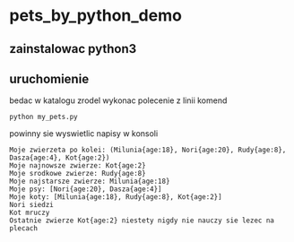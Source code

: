# pets_by_python_demo

## zainstalowac python3

## uruchomienie

bedac w katalogu zrodel wykonac polecenie z linii komend

```
python my_pets.py
```

powinny sie wyswietlic napisy w konsoli

```
Moje zwierzeta po kolei: (Milunia{age:18}, Nori{age:20}, Rudy{age:8}, Dasza{age:4}, Kot{age:2})
Moje najnowsze zwierze: Kot{age:2}
Moje srodkowe zwierze: Rudy{age:8}
Moje najstarsze zwierze: Milunia{age:18}
Moje psy: [Nori{age:20}, Dasza{age:4}]
Moje koty: [Milunia{age:18}, Rudy{age:8}, Kot{age:2}]
Nori siedzi
Kot mruczy
Ostatnie zwierze Kot{age:2} niestety nigdy nie nauczy sie lezec na plecach
```

